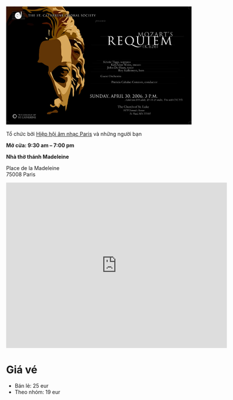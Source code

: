 <!--
title: Giao lưu Hợp Xướng quốc tế tại Paris
author: Ngân Hà
-->

![](mozart_requiem_poster.jpg)

Tổ chức bởi [Hiệp hội âm nhạc Paris](http://academie-de-musique.com/) và những người bạn

**Mở cửa: 9:30 am – 7:00 pm**

**Nhà thờ thánh Madeleine**

Place de la Madeleine  
75008 Paris
<iframe src="https://www.google.com/maps/embed?pb=!1m18!1m12!1m3!1d1312.1872939954703!2d2.324523377909992!3d48.87013524217981!2m3!1f0!2f0!3f0!3m2!1i1024!2i768!4f13.1!3m3!1m2!1s0x47e66e32f5011cef%3A0x5ff753fc9448c2b6!2sL&#39;%C3%A9glise+de+la+Madeleine!5e0!3m2!1sen!2sfr!4v1441201132075" width="600" height="450" frameborder="0" style="border:0" allowfullscreen></iframe>

# Giá vé

* Bán lẻ: 25 eur
* Theo nhóm: 19 eur 